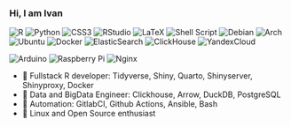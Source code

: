 ### Hi, I am Ivan

![R](https://img.shields.io/badge/r-%23276DC3.svg?style=for-the-badge&logo=r&logoColor=white)
![Python](https://img.shields.io/badge/python-3670A0?style=for-the-badge&logo=python&logoColor=ffdd54)
![CSS3](https://img.shields.io/badge/css3-%231572B6.svg?style=for-the-badge&logo=css3&logoColor=white)
![RStudio](https://img.shields.io/badge/RStudio-4285F4?style=for-the-badge&logo=rstudio&logoColor=white)
![LaTeX](https://img.shields.io/badge/latex-%23008080.svg?style=for-the-badge&logo=latex&logoColor=white)
![Shell
Script](https://img.shields.io/badge/shell_script-%23121011.svg?style=for-the-badge&logo=gnu-bash&logoColor=white)
![Debian](https://img.shields.io/badge/Debian-D70A53?style=for-the-badge&logo=debian&logoColor=white)
![Arch](https://img.shields.io/badge/Arch%20Linux-1793D1?logo=arch-linux&logoColor=fff&style=for-the-badge)
![Ubuntu](https://img.shields.io/badge/Ubuntu-E95420?style=for-the-badge&logo=ubuntu&logoColor=white)
![Docker](https://img.shields.io/badge/docker-%230db7ed.svg?style=for-the-badge&logo=docker&logoColor=white)
![ElasticSearch](https://img.shields.io/badge/-ElasticSearch-005571?style=for-the-badge&logo=elasticsearch)
![ClickHouse](https://img.shields.io/badge/ClickHouse-FFFAFA?style=for-the-badge&logo=ClickHouse&logoColor=yellow)
![YandexCloud](https://img.shields.io/badge/YandexCloud-FF0000?style=for-the-badge&logo=Yandex&logoColor=FF0000)

![Arduino](https://img.shields.io/badge/-Arduino-00979D?style=for-the-badge&logo=Arduino&logoColor=white)
![Raspberry
Pi](https://img.shields.io/badge/-RaspberryPi-C51A4A?style=for-the-badge&logo=Raspberry-Pi)
![Nginx](https://img.shields.io/badge/nginx-%23009639.svg?style=for-the-badge&logo=nginx&logoColor=white)

<!--
**i2z1/i2z1** is a ✨ _special_ ✨ repository because its `README.md` (this file) appears on your GitHub profile.

Here are some ideas to get you started:

- 🔭 I’m currently working on ...
- 🌱 I’m currently learning ...
- 👯 I’m looking to collaborate on ...
- 🤔 I’m looking for help with ...
- 💬 Ask me about ...
- 📫 How to reach me: ...
- 😄 Pronouns: ...
- ⚡ Fun fact: ...
-->

-   💪 Fullstack R developer: Tidyverse, Shiny, Quarto, Shinyserver,
    Shinyproxy, Docker
-   🤟 Data and BigData Engineer: Clickhouse, Arrow, DuckDB, PostgreSQL
-   👑 Automation: GitlabCI, Github Actions, Ansible, Bash
-   🐧 Linux and Open Source enthusiast

